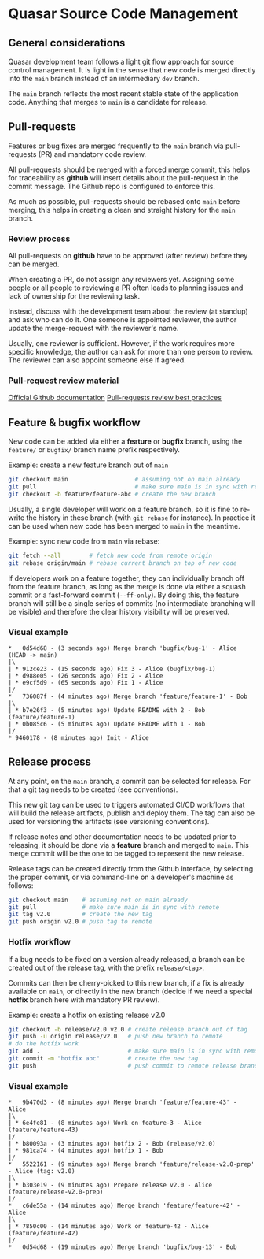 # Quasar Source Code Management

## General considerations

Quasar development team follows a light git flow approach for source control management. It is light in the sense that new code is merged directly into the `main` branch instead of an intermediary `dev` branch.

The `main` branch reflects the most recent stable state of the application code.
Anything that merges to `main` is a candidate for release.

## Pull-requests

Features or bug fixes are merged frequently to the `main` branch via pull-requests (PR) and mandatory code review.

All pull-requests should be merged with a forced merge commit, this helps for traceability as **github** will insert details about the pull-request in the commit message. The Github repo is configured to enforce this.

As much as possible, pull-requests should be rebased onto `main` before merging, this helps in creating a clean and straight history for the `main` branch.

### Review process

All pull-requests on **github** have to be approved (after review) before they can be merged.

When creating a PR, do not assign any reviewers yet. Assigning some people or all people to reviewing a PR often leads to planning issues and lack of ownership for the reviewing task.

Instead, discuss with the development team about the review (at standup) and ask who can do it. One someone is appointed reviewer, the author update the merge-request with the reviewer's name.

Usually, one reviewer is sufficient. However, if the work requires more specific knowledge, the author can ask for more than one person to review. The reviewer can also appoint someone else if agreed.

### Pull-request review material

[Official Github documentation](https://docs.github.com/en/pull-requests)
[Pull-requests review best practices](https://rewind.com/blog/best-practices-for-reviewing-pull-requests-in-github/)

## Feature & bugfix workflow

New code can be added via either a **feature** or **bugfix** branch, using the `feature/` or `bugfix/` branch name prefix respectively.

Example: create a new feature branch out of `main`

```bash
git checkout main                   # assuming not on main already
git pull                            # make sure main is in sync with remote
git checkout -b feature/feature-abc # create the new branch
```

Usually, a single developer will work on a feature branch, so it is fine to re-write the history in these branch (with `git rebase` for instance). In practice it can be used when new code has been merged to `main` in the meantime.

Example: sync new code from `main` via rebase:

```bash
git fetch --all        # fetch new code from remote origin
git rebase origin/main # rebase current branch on top of new code
```

If developers work on a feature together, they can individually branch off from the feature branch, as long as the merge is done via either a squash commit or a fast-forward commit (`--ff-only`).
By doing this, the feature branch will still be a single series of commits (no intermediate branching will be visible) and therefore the clear history visibility will be preserved.

### Visual example

```
*   0d54d68 - (3 seconds ago) Merge branch 'bugfix/bug-1' - Alice (HEAD -> main)
|\
| * 912ce23 - (15 seconds ago) Fix 3 - Alice (bugfix/bug-1)
| * d988e05 - (26 seconds ago) Fix 2 - Alice
| * e9cf5d9 - (65 seconds ago) Fix 1 - Alice
|/
*   736087f - (4 minutes ago) Merge branch 'feature/feature-1' - Bob
|\
| * b7e26f3 - (5 minutes ago) Update README with 2 - Bob (feature/feature-1)
| * 0b085c6 - (5 minutes ago) Update README with 1 - Bob
|/
* 9460178 - (8 minutes ago) Init - Alice
```

## Release process

At any point, on the `main` branch, a commit can be selected for release. For that a git tag needs to be created (see conventions).

This new git tag can be used to triggers automated CI/CD workflows that will build the release artifacts, publish and deploy them. The tag can also be used for versioning the artifacts (see versioning conventions).

If release notes and other documentation needs to be updated prior to releasing, it should be done via a **feature** branch and merged to `main`. This merge commit will be the one to be tagged to represent the new release.

Release tags can be created directly from the Github interface, by selecting the proper commit, or via command-line on a developer's machine as follows:

```bash
git checkout main    # assuming not on main already
git pull             # make sure main is in sync with remote
git tag v2.0         # create the new tag
git push origin v2.0 # push tag to remote
```

### Hotfix workflow

If a bug needs to be fixed on a version already released, a branch can be created out of the release tag, with the prefix `release/<tag>`.

Commits can then be cherry-picked to this new branch, if a fix is already available on `main`, or directly in the new branch (decide if we need a special **hotfix** branch here with mandatory PR review).

Example: create a hotfix on existing release v2.0

```bash
git checkout -b release/v2.0 v2.0 # create release branch out of tag
git push -u origin release/v2.0   # push new branch to remote
# do the hotfix work
git add .                         # make sure main is in sync with remote
git commit -m "hotfix abc"        # create the new tag
git push                          # push commit to remote release branch
```

### Visual example

```
*   9b470d3 - (8 minutes ago) Merge branch 'feature/feature-43' - Alice
|\
| * 6e4fe81 - (8 minutes ago) Work on feature-3 - Alice (feature/feature-43)
|/
| * b80093a - (3 minutes ago) hotfix 2 - Bob (release/v2.0)
| * 981ca74 - (4 minutes ago) hotfix 1 - Bob
|/
*   5522161 - (9 minutes ago) Merge branch 'feature/release-v2.0-prep' - Alice (tag: v2.0)
|\
| * b303e19 - (9 minutes ago) Prepare release v2.0 - Alice (feature/release-v2.0-prep)
|/
*   c6de55a - (14 minutes ago) Merge branch 'feature/feature-42' - Alice
|\
| * 7850c00 - (14 minutes ago) Work on feature-42 - Alice (feature/feature-42)
|/
*   0d54d68 - (19 minutes ago) Merge branch 'bugfix/bug-13' - Bob
```
